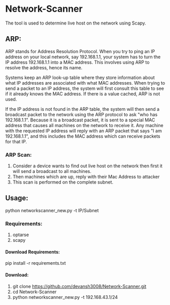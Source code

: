 # Network-Scanner

The tool is used to determine live host on the network using Scapy.

## ARP:

ARP stands for Address Resolution Protocol. When you try to ping an IP address on your local network, say 192.168.1.1, your system has to turn the IP address 192.168.1.1 into a MAC address. This involves using ARP to resolve the address, hence its name.

Systems keep an ARP look-up table where they store information about what IP addresses are associated with what MAC addresses. When trying to send a packet to an IP address, the system will first consult this table to see if it already knows the MAC address. If there is a value cached, ARP is not used.

If the IP address is not found in the ARP table, the system will then send a broadcast packet to the network using the ARP protocol to ask "who has 192.168.1.1". Because it is a broadcast packet, it is sent to a special MAC address that causes all machines on the network to receive it. Any machine with the requested IP address will reply with an ARP packet that says "I am 192.168.1.1", and this includes the MAC address which can receive packets for that IP.

### ARP Scan:
1) Consider a device wants to find out live host on the network then first it will send a broadcast to all machines.
2) Then machines which are up, reply with their Mac Address to attacker
3) This scan is performed on the complete subnet.

## Usage:

python networkscanner_new.py -t IP/Subnet

### Requirements:
1) optarse
2) scapy

#### Download Requirements:

pip install -r requirements.txt

#### Download:

1) git clone https://github.com/devansh3008/Network-Scanner.git 
2) cd Network-Scanner
3) python networkscanner_new.py -t 192.168.43.1/24


